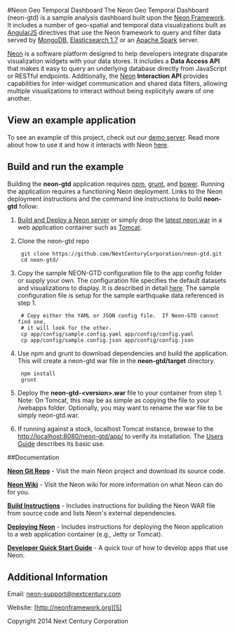 #Neon Geo Temporal Dashboard
The Neon Geo Temporal Dashboard (neon-gtd) is a sample analysis dashboard built upon the [Neon Framework][5]. It includes a number of geo-spatial and temporal data visualizations built as [AngularJS][13] directives that use the Neon framework to query and filter data served by [MongoDB][8], [Elasticsearch 1.7][14] or an [Apache Spark][9] server. 

[Neon][5] is a software platform designed to help developers integrate disparate visualization widgets with your data stores. It includes a **Data Access API** that makes it easy to query an underlying database directly from JavaScript or RESTful endpoints. Additionally, the [Neon][5] **Interaction API** provides capabilities for inter-widget communication and shared data filters, allowing multiple visualizations to interact without being explicityly aware of one another.

## View an example application
To see an example of this project, check out our [demo server](http://demo.neonframework.org/neon-gtd/app/#). Read more about how to use it and how it interacts with Neon [here][neon-gtd-guide].

## Build and run the example
Building the **neon-gtd** application requires [npm][10], [grunt][11], and [bower][12]. Running the application requires a functioning Neon deployment.  Links to the Neon deployment instructions and the command line instructions to build **neon-gtd** follow:

1. [Build and Deploy a Neon server][2] or simply drop the [latest neon.war](https://s3.amazonaws.com/neonframework.org/neon/versions/latest/neon.war) in a web application container such as [Tomcat](http://tomcat.apache.org/).

2. Clone the neon-gtd repo

        git clone https://github.com/NextCenturyCorporation/neon-gtd.git
        cd neon-gtd/
        
3. Copy the sample NEON-GTD configuration file to the app config folder or supply your own.  The configuration file specifies the default datasets and visualizations to display.  It is described in detail [here][15].  The sample configuration file is setup for the sample earthquake data referenced in step 1.

        # Copy either the YAML or JSON config file.  If Neon-GTD cannot find one, 
        # it will look for the other.  
        cp app/config/sample.config.yaml app/config/config.yaml
        cp app/config/sample.config.json app/config/config.json

4. Use npm and grunt to download dependencies and build the application.  This will create a neon-gtd war file in  the **neon-gtd/target** directory.

        npm install
        grunt

5. Deploy the **neon-gtd-&lt;version&gt;.war** file to your container from step 1.
    Note: On Tomcat, this may be as simple as copying the file to your <apache-tomcat>/webapps folder.  Optionally, you may want to rename the war file to be simply neon-gtd.war.

5. If running against a stock, localhost Tomcat instance, browse to the [http://localhost:8080/neon-gtd/app/][neon-gtd-localhost] to verify its installation.  The [Users Guide][neon-gtd-guide] describes its basic use.

[neon-gtd-localhost]: http://localhost:8080/neon-gtd/app/
[neon-gtd-guide]: https://github.com/NextCenturyCorporation/neon-gtd/wiki/Neon-GTD-User-Guide

##Documentation

**[Neon Git Repo][6]** - Visit the main Neon project and download its source code.

**[Neon Wiki][1]** - Visit the Neon wiki for more information on what Neon can do for you.

**[Build Instructions][2]** - Includes instructions for building the Neon WAR file from source code and lists Neon's external dependencies.

**[Deploying Neon][3]** - Includes instructions for deploying the Neon application to a web application container (e.g., Jetty or Tomcat).

**[Developer Quick Start Guide][4]** - A quick tour of how to develop apps that use Neon.

## Additional Information

Email: neon-support@nextcentury.com

Website: [http://neonframework.org][5]

Copyright 2014 Next Century Corporation

[1]: https://github.com/NextCenturyCorporation/neon/wiki
[2]: https://github.com/NextCenturyCorporation/neon/wiki/Build-Instructions
[3]: https://github.com/NextCenturyCorporation/neon/wiki/Deploying-Neon
[4]: https://github.com/NextCenturyCorporation/neon#quick-start-build-and-run-the-example
[5]: http://neonframework.org
[6]: http://github.com/NextCenturyCorporation/neon
[7]: http://www.owfgoss.org
[8]: http://www.mongodb.org
[9]: http://spark.apache.org/
[10]: https://www.npmjs.org/
[11]: http://gruntjs.com/
[12]: http://bower.io/
[13]: https://angularjs.org/
[14]: https://www.elastic.co/products/elasticsearch
[15]: https://github.com/NextCenturyCorporation/neon-gtd/wiki/Neon-Dashboard-Configuration-Guide
